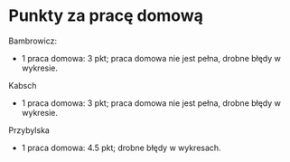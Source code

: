 # Punkty za pracę domową

Bambrowicz: 
+ 1 praca domowa: 3 pkt; praca domowa nie jest pełna, drobne błędy w wykresie.

Kabsch
+ 1 praca domowa: 3 pkt; praca domowa nie jest pełna, drobne błędy w wykresie.

Przybylska
+ 1 praca domowa: 4.5 pkt; drobne błędy w wykresach.
